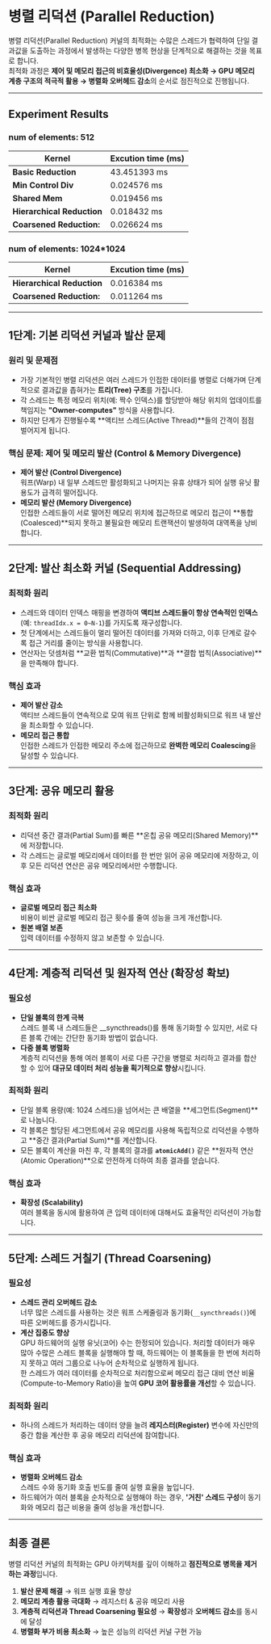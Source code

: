 # **병렬 리덕션 (Parallel Reduction)**

병렬 리덕션(Parallel Reduction) 커널의 최적화는 수많은 스레드가 협력하여 단일 결과값을 도출하는 과정에서 발생하는 다양한 병목 현상을 단계적으로 해결하는 것을 목표로 합니다.  
최적화 과정은 **제어 및 메모리 접근의 비효율성(Divergence) 최소화 → GPU 메모리 계층 구조의 적극적 활용 → 병렬화 오버헤드 감소**의 순서로 점진적으로 진행됩니다.

---
## **Experiment Results**

### **num of elements: 512**
| Kernel                | Excution time (ms) |
|----------------------------|----------------|
| **Basic Reduction**          | 43.451393 ms    |
| **Min Control Div**  | 0.024576 ms     |
| **Shared Mem** | 0.019456 ms  |
| **Hierarchical Reduction**   | 0.018432 ms  |
| **Coarsened Reduction:**   | 0.026624 ms  |


### **num of elements: 1024*1024**  
| Kernel                | Excution time (ms) |
|----------------------------|----------------|
| **Hierarchical Reduction**   | 0.016384 ms  |
| **Coarsened Reduction:**   | 0.011264 ms  |

---

## **1단계: 기본 리덕션 커널과 발산 문제**

### **원리 및 문제점**
- 가장 기본적인 병렬 리덕션은 여러 스레드가 인접한 데이터를 병렬로 더해가며 단계적으로 결과값을 좁혀가는 **트리(Tree) 구조**를 가집니다.
- 각 스레드는 특정 메모리 위치(예: 짝수 인덱스)를 할당받아 해당 위치의 업데이트를 책임지는 **"Owner-computes"** 방식을 사용합니다.
- 하지만 단계가 진행될수록 **액티브 스레드(Active Thread)**들의 간격이 점점 벌어지게 됩니다.

### **핵심 문제: 제어 및 메모리 발산 (Control & Memory Divergence)**
- **제어 발산 (Control Divergence)**  
  워프(Warp) 내 일부 스레드만 활성화되고 나머지는 유휴 상태가 되어 실행 유닛 활용도가 급격히 떨어집니다.
- **메모리 발산 (Memory Divergence)**  
  인접한 스레드들이 서로 떨어진 메모리 위치에 접근하므로 메모리 접근이 **통합(Coalesced)**되지 못하고 불필요한 메모리 트랜잭션이 발생하여 대역폭을 낭비합니다.

---

## **2단계: 발산 최소화 커널 (Sequential Addressing)**

### **최적화 원리**
- 스레드와 데이터 인덱스 매핑을 변경하여 **액티브 스레드들이 항상 연속적인 인덱스**(예: `threadIdx.x = 0~N-1`)를 가지도록 재구성합니다.
- 첫 단계에서는 스레드들이 멀리 떨어진 데이터를 가져와 더하고, 이후 단계로 갈수록 접근 거리를 줄이는 방식을 사용합니다.
- 연산자는 덧셈처럼 **교환 법칙(Commutative)**과 **결합 법칙(Associative)**을 만족해야 합니다.

### **핵심 효과**
- **제어 발산 감소**  
  액티브 스레드들이 연속적으로 모여 워프 단위로 함께 비활성화되므로 워프 내 발산을 최소화할 수 있습니다.
- **메모리 접근 통합**  
  인접한 스레드가 인접한 메모리 주소에 접근하므로 **완벽한 메모리 Coalescing**을 달성할 수 있습니다.

---

## **3단계: 공유 메모리 활용**

### **최적화 원리**
- 리덕션 중간 결과(Partial Sum)를 빠른 **온칩 공유 메모리(Shared Memory)**에 저장합니다.
- 각 스레드는 글로벌 메모리에서 데이터를 한 번만 읽어 공유 메모리에 저장하고, 이후 모든 리덕션 연산은 공유 메모리에서만 수행합니다.

### **핵심 효과**
- **글로벌 메모리 접근 최소화**  
  비용이 비싼 글로벌 메모리 접근 횟수를 줄여 성능을 크게 개선합니다.
- **원본 배열 보존**  
  입력 데이터를 수정하지 않고 보존할 수 있습니다.

---

## **4단계: 계층적 리덕션 및 원자적 연산 (확장성 확보)**

### **필요성**
- **단일 블록의 한계 극복**  
  스레드 블록 내 스레드들은 __syncthreads()를 통해 동기화할 수 있지만, 서로 다른 블록 간에는 간단한 동기화 방법이 없습니다.
- **다중 블록 병렬화**  
  계층적 리덕션을 통해 여러 블록이 서로 다른 구간을 병렬로 처리하고 결과를 합산할 수 있어 **대규모 데이터 처리 성능을 획기적으로 향상**시킵니다.

### **최적화 원리**
- 단일 블록 용량(예: 1024 스레드)을 넘어서는 큰 배열을 **세그먼트(Segment)**로 나눕니다.
- 각 블록은 할당된 세그먼트에서 공유 메모리를 사용해 독립적으로 리덕션을 수행하고 **중간 결과(Partial Sum)**를 계산합니다.
- 모든 블록이 계산을 마친 후, 각 블록의 결과를 **`atomicAdd()`** 같은 **원자적 연산(Atomic Operation)**으로 안전하게 더하여 최종 결과를 얻습니다.

### **핵심 효과**
- **확장성 (Scalability)**  
  여러 블록을 동시에 활용하여 큰 입력 데이터에 대해서도 효율적인 리덕션이 가능합니다.

---

## **5단계: 스레드 거칠기 (Thread Coarsening)**

### **필요성**
- **스레드 관리 오버헤드 감소**  
  너무 많은 스레드를 사용하는 것은 워프 스케줄링과 동기화(`__syncthreads()`)에 따른 오버헤드를 증가시킵니다.
- **계산 집중도 향상**  
  GPU 하드웨어의 실행 유닛(코어) 수는 한정되어 있습니다. 처리할 데이터가 매우 많아 수많은 스레드 블록을 실행해야 할 때, 하드웨어는 이 블록들을 한 번에 처리하지 못하고 여러 그룹으로 나누어 순차적으로 실행하게 됩니다.  
  한 스레드가 여러 데이터를 순차적으로 처리함으로써 메모리 접근 대비 연산 비율(Compute-to-Memory Ratio)을 높여 **GPU 코어 활용률을 개선**할 수 있습니다.
  
### **최적화 원리**
- 하나의 스레드가 처리하는 데이터 양을 늘려 **레지스터(Register)** 변수에 자신만의 중간 합을 계산한 후 공유 메모리 리덕션에 참여합니다.

### **핵심 효과**
- **병렬화 오버헤드 감소**  
  스레드 수와 동기화 호출 빈도를 줄여 실행 효율을 높입니다.
- 하드웨어가 여러 블록을 순차적으로 실행해야 하는 경우, **'거친' 스레드 구성**이 동기화와 메모리 접근 비용을 줄여 성능을 개선합니다.

---

## **최종 결론**
병렬 리덕션 커널의 최적화는 GPU 아키텍처를 깊이 이해하고 **점진적으로 병목을 제거하는 과정**입니다.

1. **발산 문제 해결** → 워프 실행 효율 향상  
2. **메모리 계층 활용 극대화** → 레지스터 & 공유 메모리 사용  
3. **계층적 리덕션과 Thread Coarsening 필요성** → **확장성**과 **오버헤드 감소**를 동시에 달성  
4. **병렬화 부가 비용 최소화** → 높은 성능의 리덕션 커널 구현 가능
